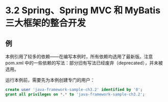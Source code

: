 # 3.2 Spring、Spring MVC 和 MyBatis 三大框架的整合开发

## 例

本例引用了较多的依赖——在编写本例时，所有依赖均选用了最新版。注意 pom.xml 中的一些依赖的写法：部分旧有写法已经废弃（deprecated），并未被选用。

运行本例前，需要先为本例创建专门的用户：

```sql
create user 'java-framework-sample-ch3.2' identified by '0';
grant all privileges on *.* to 'java-framework-sample-ch3.2';
```

